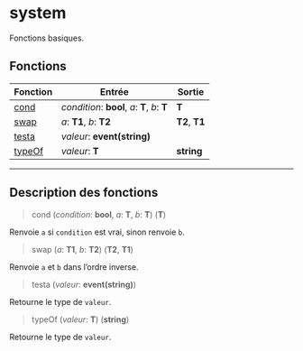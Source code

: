 # system

Fonctions basiques.
## Fonctions
|Fonction|Entrée|Sortie|
|-|-|-|
|[cond](#func_0)|*condition*: **bool**, *a*: **T**, *b*: **T**|**T**|
|[swap](#func_1)|*a*: **T1**, *b*: **T2**|**T2**, **T1**|
|[testa](#func_2)|*valeur*: **event(string)**||
|[typeOf](#func_3)|*valeur*: **T**|**string**|


***
## Description des fonctions

<a id="func_0"></a>
> cond (*condition*: **bool**, *a*: **T**, *b*: **T**) (**T**)

Renvoie `a` si `condition` est vrai, sinon renvoie `b`.

<a id="func_1"></a>
> swap (*a*: **T1**, *b*: **T2**) (**T2**, **T1**)

Renvoie `a` et `b` dans l’ordre inverse.

<a id="func_2"></a>
> testa (*valeur*: **event(string)**)

Retourne le type de `valeur`.

<a id="func_3"></a>
> typeOf (*valeur*: **T**) (**string**)

Retourne le type de `valeur`.

